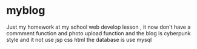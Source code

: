 # myblog
Just my homework at my school web develop lesson , it now don't have a commment function and photo upload function 
and the blog is cyberpunk style
and it not use jsp css html the database is use mysql
